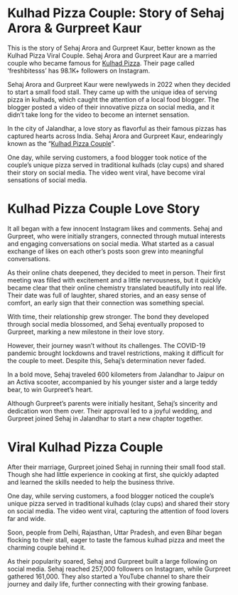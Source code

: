 # Kulhad Pizza Couple: Story of Sehaj Arora & Gurpreet Kaur

This is the story of Sehaj Arora and Gurpreet Kaur, better known as the Kulhad Pizza Viral Couple. Sehaj Arora and Gurpreet Kaur are a married couple who became famous for <a href="https://kulhadpizza.com/" target="_blank">Kulhad Pizza</a>. Their page called ‘freshbitesss’ has 98.1K+ followers on Instagram.

Sehaj Arora and Gurpreet Kaur were newlyweds in 2022 when they decided to start a small food stall. They came up with the unique idea of serving pizza in kulhads, which caught the attention of a local food blogger. The blogger posted a video of their innovative pizza on social media, and it didn’t take long for the video to become an internet sensation.

In the city of Jalandhar, a love story as flavorful as their famous pizzas has captured hearts across India. Sehaj Arora and Gurpreet Kaur, endearingly known as the “<a href="https://kulhadpizza.com/" target="_blank">Kulhad Pizza Couple</a>”.

 One day, while serving customers, a food blogger took notice of the couple’s unique pizza served in traditional kulhads (clay cups) and shared their story on social media. The video went viral, have become viral sensations of social media.

 # Kulhad Pizza Couple Love Story
It all began with a few innocent Instagram likes and comments. Sehaj and Gurpreet, who were initially strangers, connected through mutual interests and engaging conversations on social media. What started as a casual exchange of likes on each other’s posts soon grew into meaningful conversations.

 

As their online chats deepened, they decided to meet in person. Their first meeting was filled with excitement and a little nervousness, but it quickly became clear that their online chemistry translated beautifully into real life. Their date was full of laughter, shared stories, and an easy sense of comfort, an early sign that their connection was something special.

 

With time, their relationship grew stronger. The bond they developed through social media blossomed, and Sehaj eventually proposed to Gurpreet, marking a new milestone in their love story.

 

However, their journey wasn’t without its challenges. The COVID-19 pandemic brought lockdowns and travel restrictions, making it difficult for the couple to meet. Despite this, Sehaj’s determination never faded.

 

In a bold move, Sehaj traveled 600 kilometers from Jalandhar to Jaipur on an Activa scooter, accompanied by his younger sister and a large teddy bear, to win Gurpreet’s heart.

 

Although Gurpreet’s parents were initially hesitant, Sehaj’s sincerity and dedication won them over. Their approval led to a joyful wedding, and Gurpreet joined Sehaj in Jalandhar to start a new chapter together.

# Viral Kulhad Pizza Couple
After their marriage, Gurpreet joined Sehaj in running their small food stall. Though she had little experience in cooking at first, she quickly adapted and learned the skills needed to help the business thrive.

 

One day, while serving customers, a food blogger noticed the couple’s unique pizza served in traditional kulhads (clay cups) and shared their story on social media. The video went viral, capturing the attention of food lovers far and wide.

 

Soon, people from Delhi, Rajasthan, Uttar Pradesh, and even Bihar began flocking to their stall, eager to taste the famous kulhad pizza and meet the charming couple behind it.

 

As their popularity soared, Sehaj and Gurpreet built a large following on social media. Sehaj reached 257,000 followers on Instagram, while Gurpreet gathered 161,000. They also started a YouTube channel to share their journey and daily life, further connecting with their growing fanbase.
